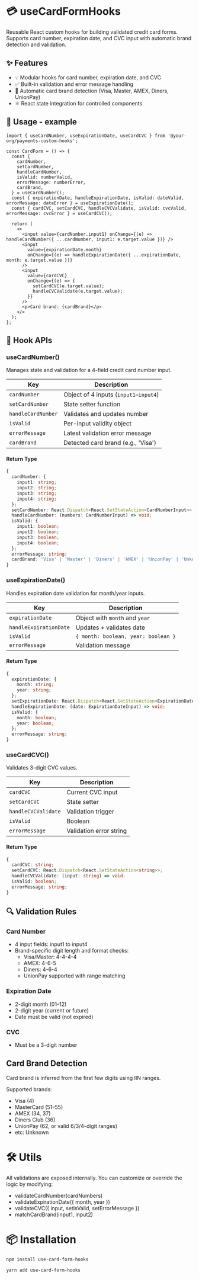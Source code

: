 # 💳 useCardFormHooks

Reusable React custom hooks for building validated credit card forms. Supports card number, expiration date, and CVC input with automatic brand detection and validation.

## ✨ Features

- 💡 Modular hooks for card number, expiration date, and CVC
- ✅ Built-in validation and error message handling
- 🧠 Automatic card brand detection (Visa, Master, AMEX, Diners, UnionPay)
- ⚛️ React state integration for controlled components

## 🚀 Usage - example

```tsx
import { useCardNumber, useExpirationDate, useCardCVC } from '@your-org/payments-custom-hooks';

const CardForm = () => {
  const {
    cardNumber,
    setCardNumber,
    handleCardNumber,
    isValid: numberValid,
    errorMessage: numberError,
    cardBrand,
  } = useCardNumber();
  const { expirationDate, handleExpirationDate, isValid: dateValid, errorMessage: dateError } = useExpirationDate();
  const { cardCVC, setCardCVC, handleCVCValidate, isValid: cvcValid, errorMessage: cvcError } = useCardCVC();

  return (
    <>
      <input value={cardNumber.input1} onChange={(e) => handleCardNumber({ ...cardNumber, input1: e.target.value })} />
      <input
        value={expirationDate.month}
        onChange={(e) => handleExpirationDate({ ...expirationDate, month: e.target.value })}
      />
      <input
        value={cardCVC}
        onChange={(e) => {
          setCardCVC(e.target.value);
          handleCVCValidate(e.target.value);
        }}
      />
      <p>Card brand: {cardBrand}</p>
    </>
  );
};
```

## 🧩 Hook APIs

### useCardNumber()

Manages state and validation for a 4-field credit card number input.

| Key                | Description                            |
| ------------------ | -------------------------------------- |
| `cardNumber`       | Object of 4 inputs (`input1`–`input4`) |
| `setCardNumber`    | State setter function                  |
| `handleCardNumber` | Validates and updates number           |
| `isValid`          | Per-input validity object              |
| `errorMessage`     | Latest validation error message        |
| `cardBrand`        | Detected card brand (e.g., 'Visa')     |

#### Return Type

```ts
{
  cardNumber: {
    input1: string;
    input2: string;
    input3: string;
    input4: string;
  };
  setCardNumber: React.Dispatch<React.SetStateAction<CardNumberInput>>;
  handleCardNumber: (numbers: CardNumberInput) => void;
  isValid: {
    input1: boolean;
    input2: boolean;
    input3: boolean;
    input4: boolean;
  };
  errorMessage: string;
  cardBrand: 'Visa' | 'Master' | 'Diners' | 'AMEX' | 'UnionPay' | 'Unknown';
}
```

### useExpirationDate()

Handles expiration date validation for month/year inputs.

| Key                    | Description                         |
| ---------------------- | ----------------------------------- |
| `expirationDate`       | Object with `month` and `year`      |
| `handleExpirationDate` | Updates + validates date            |
| `isValid`              | `{ month: boolean, year: boolean }` |
| `errorMessage`         | Validation message                  |

#### Return Type

```ts
{
  expirationDate: {
    month: string;
    year: string;
  };
  setExpirationDate: React.Dispatch<React.SetStateAction<ExpirationDateInput>>;
  handleExpirationDate: (date: ExpirationDateInput) => void;
  isValid: {
    month: boolean;
    year: boolean;
  };
  errorMessage: string;
}
```

### useCardCVC()

Validates 3-digit CVC values.

| Key                 | Description             |
| ------------------- | ----------------------- |
| `cardCVC`           | Current CVC input       |
| `setCardCVC`        | State setter            |
| `handleCVCValidate` | Validation trigger      |
| `isValid`           | Boolean                 |
| `errorMessage`      | Validation error string |

#### Return Type

```ts
{
  cardCVC: string;
  setCardCVC: React.Dispatch<React.SetStateAction<string>>;
  handleCVCValidate: (input: string) => void;
  isValid: boolean;
  errorMessage: string;
}
```

## 🔍 Validation Rules

### Card Number

- 4 input fields: input1 to input4
- Brand-specific digit length and format checks:
  - Visa/Master: 4-4-4-4
  - AMEX: 4-6-5
  - Diners: 4-6-4
  - UnionPay supported with range matching

### Expiration Date

- 2-digit month (01–12)
- 2-digit year (current or future)
- Date must be valid (not expired)

### CVC

- Must be a 3-digit number

## Card Brand Detection

Card brand is inferred from the first few digits using IIN ranges.

Supported brands:

- Visa (4)
- MasterCard (51–55)
- AMEX (34, 37)
- Diners Club (36)
- UnionPay (62, or valid 6/3/4-digit ranges)
- etc: Unknown

# 🛠 Utils

All validations are exposed internally. You can customize or override the logic by modifying:

- validateCardNumber(cardNumbers)
- validateExpirationDate({ month, year })
- validateCVC({ input, setIsValid, setErrorMessage })
- matchCardBrand(input1, input2)

# 📦 Installation

```bash
npm install use-card-form-hooks
```

```bash
yarn add use-card-form-hooks
```
